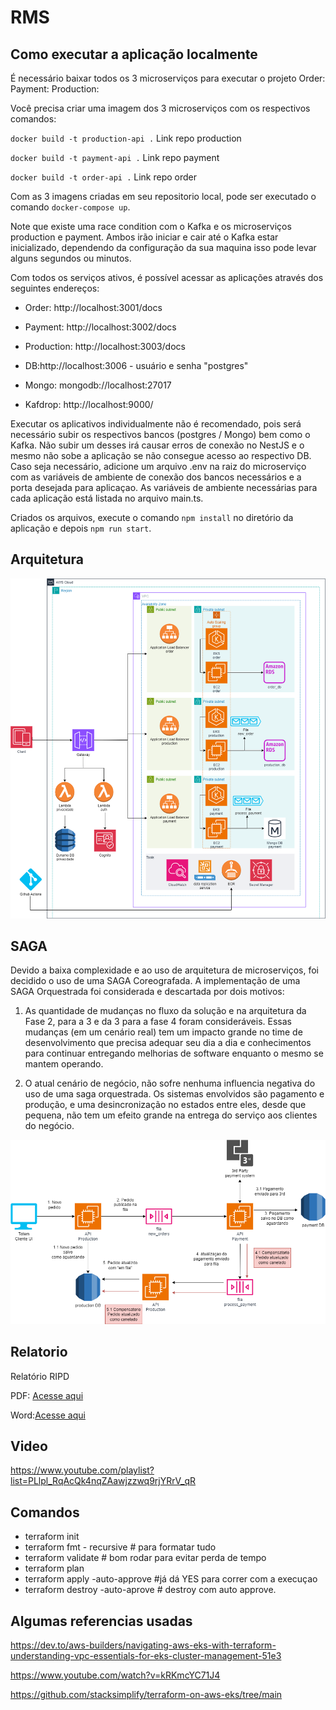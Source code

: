# RMS

## Como executar a aplicação localmente
É necessário baixar todos os 3 microserviços para executar o projeto
Order:
Payment:
Production:

Você precisa criar uma imagem dos 3 microserviços com os respectivos comandos:

`docker build -t production-api .` Link repo production

`docker build -t payment-api .` Link repo payment

`docker build -t order-api .` Link repo order

Com as 3 imagens criadas em seu repositorio local, pode ser executado o comando `docker-compose up`.

Note que existe uma race condition com o Kafka e os microserviços production e payment. Ambos irão iniciar e cair até o Kafka estar inicializado, dependendo da configuração da sua maquina isso pode levar alguns segundos ou minutos.

Com todos os serviços ativos, é possível acessar as aplicações através dos seguintes endereços:
- Order: http://localhost:3001/docs

- Payment: http://localhost:3002/docs

- Production: http://localhost:3003/docs

- DB:http://localhost:3006 - usuário e senha "postgres"

- Mongo: mongodb://localhost:27017

- Kafdrop: http://localhost:9000/

Executar os aplicativos individualmente não é recomendado, pois será necessário subir os respectivos bancos (postgres / Mongo) bem como o Kafka. Não subir um desses irá causar erros de conexão no NestJS e o mesmo não sobe a aplicação se não consegue acesso ao respectivo DB. Caso seja necessário, adicione um arquivo .env na raiz do microserviço com as variáveis de ambiente de conexão dos bancos necessários e a porta desejada para aplicaçao. As variáveis de ambiente necessárias para cada aplicação está listada no arquivo main.ts.

Criados os arquivos, execute o comando `npm install` no diretório da aplicação e depois `npm run start`.


## Arquitetura

![Acesse aqui](./docs/arch.png)

## SAGA
Devido a baixa complexidade e ao uso de arquitetura de microserviços, foi decidido o uso de uma SAGA Coreografada. A implementação de uma SAGA Orquestrada foi considerada e descartada por dois motivos:

1) As quantidade de mudanças no fluxo da solução e na arquitetura da Fase 2, para a 3 e da 3 para a fase 4 foram consideráveis. Essas mudanças (em um cenário real) tem um impacto grande no time de desenvolvimento que precisa adequar seu dia a dia e conhecimentos para continuar entregando melhorias de software enquanto o mesmo se mantem operando.

2) O atual cenário de negócio, não sofre nenhuma influencia negativa do uso de uma saga orquestrada. Os sistemas envolvidos são pagamento e produção, e uma desincronização no estados entre eles, desde que pequena, não tem um efeito grande na entrega do serviço aos clientes do negócio.

![SAGA](./docs/SAGA.drawio.png)

## Relatorio
Relatório RIPD

PDF: [Acesse aqui](./docs/RIPD%20RMS.pdf)

Word:[Acesse aqui](./docs/RIPD%20RMS.docx)


## Video

https://www.youtube.com/playlist?list=PLlpl_RqAcQk4nqZAawjzzwq9rjYRrV_qR

## Comandos

- terraform init 
- terraform fmt - recursive # para formatar tudo
- terraform validate # bom rodar para evitar perda de tempo
- terraform plan
- terraform apply -auto-approve #já dá YES para correr com a execuçao
- terraform destroy -auto-aprove # destroy com auto approve.


## Algumas referencias usadas
https://dev.to/aws-builders/navigating-aws-eks-with-terraform-understanding-vpc-essentials-for-eks-cluster-management-51e3

https://www.youtube.com/watch?v=kRKmcYC71J4

https://github.com/stacksimplify/terraform-on-aws-eks/tree/main